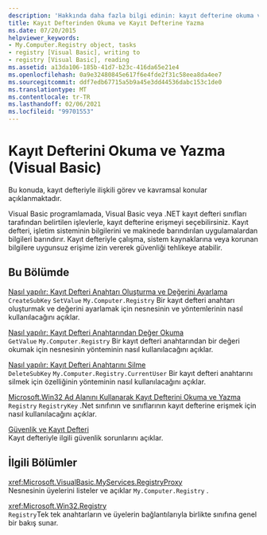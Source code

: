 ```yaml
---
description: 'Hakkında daha fazla bilgi edinin: kayıt defterine okuma ve yazma (Visual Basic)'
title: Kayıt Defterinden Okuma ve Kayıt Defterine Yazma
ms.date: 07/20/2015
helpviewer_keywords:
- My.Computer.Registry object, tasks
- registry [Visual Basic], writing to
- registry [Visual Basic], reading
ms.assetid: a13da106-185b-41d7-b23c-416da65e21e4
ms.openlocfilehash: 0a9e32480845e617f6e4fde2f31c58eea8da4ee7
ms.sourcegitcommit: ddf7edb67715a5b9a45e3dd44536dabc153c1de0
ms.translationtype: MT
ms.contentlocale: tr-TR
ms.lasthandoff: 02/06/2021
ms.locfileid: "99701553"
---
```

# <a name="reading-from-and-writing-to-the-registry-visual-basic"></a>Kayıt Defterini Okuma ve Yazma (Visual Basic)

Bu konuda, kayıt defteriyle ilişkili görev ve kavramsal konular açıklanmaktadır.  
  
 Visual Basic programlamada, Visual Basic veya .NET kayıt defteri sınıfları tarafından belirtilen işlevlerle, kayıt defterine erişmeyi seçebilirsiniz. Kayıt defteri, işletim sisteminin bilgilerini ve makinede barındırılan uygulamalardan bilgileri barındırır. Kayıt defteriyle çalışma, sistem kaynaklarına veya korunan bilgilere uygunsuz erişime izin vererek güvenliği tehlikeye atabilir.  
  
## <a name="in-this-section"></a>Bu Bölümde  

 [Nasıl yapılır: Kayıt Defteri Anahtarı Oluşturma ve Değerini Ayarlama](how-to-create-a-registry-key-and-set-its-value.md)  
 `CreateSubKey` `SetValue` `My.Computer.Registry` Bir kayıt defteri anahtarı oluşturmak ve değerini ayarlamak için nesnesinin ve yöntemlerinin nasıl kullanılacağını açıklar.  
  
 [Nasıl yapılır: Kayıt Defteri Anahtarından Değer Okuma](how-to-read-a-value-from-a-registry-key.md)  
 `GetValue` `My.Computer.Registry` Bir kayıt defteri anahtarından bir değeri okumak için nesnesinin yönteminin nasıl kullanılacağını açıklar.  
  
 [Nasıl yapılır: Kayıt Defteri Anahtarını Silme](how-to-delete-a-registry-key.md)  
 `DeleteSubKey` `My.Computer.Registry.CurrentUser` Bir kayıt defteri anahtarını silmek için özelliğinin yönteminin nasıl kullanılacağını açıklar.  
  
 [Microsoft.Win32 Ad Alanını Kullanarak Kayıt Defterini Okuma ve Yazma](reading-from-and-writing-to-the-registry-using-the-microsoft-win32-namespace.md)  
 `Registry` `RegistryKey` .Net sınıfının ve sınıflarının kayıt defterine erişmek için nasıl kullanılacağını açıklar.  
  
 [Güvenlik ve Kayıt Defteri](security-and-the-registry.md)  
 Kayıt defteriyle ilgili güvenlik sorunlarını açıklar.  
  
## <a name="related-sections"></a>İlgili Bölümler  

 <xref:Microsoft.VisualBasic.MyServices.RegistryProxy>  
 Nesnesinin üyelerini listeler ve açıklar `My.Computer.Registry` .  
  
 <xref:Microsoft.Win32.Registry>  
 `Registry`Tek tek anahtarların ve üyelerin bağlantılarıyla birlikte sınıfına genel bir bakış sunar.
